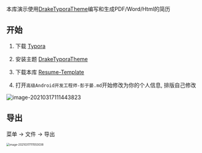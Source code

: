 本库演示使用[DrakeTyporaTheme](https://github.com/liangjingkanji/DrakeTyporaTheme)编写和生成PDF/Word/Html的简历

## 开始

1. 下载 [Typora](https://typora.io/)

2. 安装主题 [DrakeTyporaTheme](https://github.com/liangjingkanji/DrakeTyporaTheme)
3. 下载本库 [Resume-Template](https://codeload.github.com/liangjingkanji/Resume-Template/zip/master)
4. 打开`高级Android开发工程师-彭于晏.md`开始修改为你的个人信息, 排版自己修改



![image-20210317111443823](https://i.imgur.com/WsOWVc1.png)



## 导出

菜单 -> 文件 -> 导出

<img src="https://i.imgur.com/IPOP36V.png" alt="image-20210317111553038" style="zoom:50%;" /> 